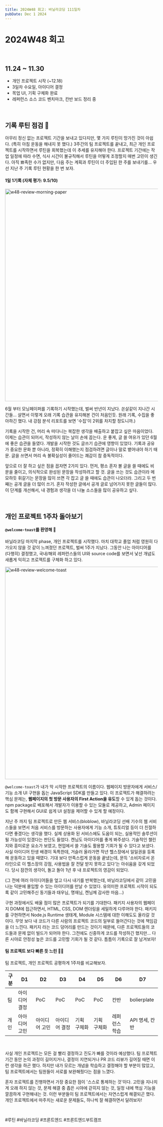 ```yaml
---
title: 2024W48 회고: 바닐라코딩 111일차
pubDate: Dec 1 2024
---
```


# 2024W48 회고

<br>

## 11.24 ~ 11.30
- 개인 프로젝트 시작 (~12.18)
- 3일차 수요일, 아이디어 결정
- 목업 UI, 기획 구체화 완료
- 레퍼런스 소스 코드 벤치마크, 칸반 보드 정리 중

<br>

## 기록 루틴 점검 🫨

아무리 정신 없는 프로젝트 기간을 보내고 있다지만, 몇 가지 루틴이 망가진 것이 아쉽다. (특히 아침 운동을 해내지 못 했다.) 3주간의 팀 프로젝트를 끝내고, 최근 개인 프로젝트를 시작하면서 루틴을 회복했는데 이 추세를 유지해야 한다. 프로젝트 기간에는 작업 일정에 따라 수면, 식사 시간이 불규칙해서 루틴을 어떻게 조정할지 매번 고민이 생긴다. 아직 뾰족한 수가 없지만, 다음 주는 계획과 루틴이 더 주입된 한 주를 보내기를... 우선 지난 주 기록 루틴 현황을 한 번 보자.

#### 1일 1기록 (자체 평가: 9.5/10)

<img src="/assets/img/w48-review-morning-paper.png" width="700" alt="w48-review-morning-paper">

6월 부터 모닝페이퍼를 기록하기 시작했는데, 벌써 반년이 지났다. 쏜살같이 지나간 시간들... 살면서 이렇게 오래 기록 습관을 유지해본 건이 처음인듯. 원래 기록, 수집을 좋아하긴 했다. 내 강점 분석 리포트를 보면 '수집'이 2위를 차지할 정도니까.)

기록을 시작한 건, 머리 속 떠다니는 복잡한 생각을 배출하고 붙잡고 싶은 마음이었다. 이제는 습관이 되어서, 작성하지 않는 날이 손에 꼽는다. 운 좋게, 글 쓸 여유가 있던 6월에 좋은 습관을 들였다. 개발을 시작한 것도 글쓰기 습관에 영향이 있었다. 기록과 공유가 중요한 문화 뿐 아니라, 정확히 이해했는지 점검하려면 글이나 말로 뱉어내야 하기 때문. 글을 쓰면서 머리 속 불확실성이 줄어드는 쾌감이 참 중독적이다.

앞으로 더 잘 하고 싶은 점을 꼽자면 2가지 있다. 먼저, 평소 혼자 볼 글을 쓸 때에도 비문을 줄이고, 의식적으로 완성된 문장을 작성하려고 할 것. 글을 쓰는 것도 습관이라 메모하듯 휘갈기는 문장을 많이 쓰면 각 잡고 글 쓸 때에도 습관이 나오더라. 그리고 두 번째는 공개 글을 더 많이 쓰기. 혼자 작성한 글에서 공개 글로 넘어가지 못한 글들이 많다. 이 단계를 개선해서, 내 경험과 생각을 더 나눌 소스들을 많이 공유하고 싶다.

<br>

## 개인 프로젝트 1주차 돌아보기

#### `@welcome-toast`를 환영해 🍞
바닐라코딩 마지막 phase, 개인 프로젝트를 시작했다. 마치 대학교 졸업 처럼 영원히 다가오지 않을 것 같이 느껴졌던 프로젝트, 벌써 1주가 지났다. 그동안 나는 아이디어를 (다행히) 결정했고, 국내/해외 레퍼런스들의 UI와 source code를 보면서 낯선 개념도 새롭게 익히고 프로젝트를 구체화 하고 있다.

<img src="/assets/img/w48-review-welcome-toast.png" width="700" alt="w48-review-welcome-toast">

`@welcome-toast`가 내가 막 시작한 프로젝트의 이름이다. 웹페이지 방문자에게 서비스/기능 소개 UI 구현을 돕는 JavaScript SDK를 만들고 있다. 이 프로젝트가 해결하려는 핵심 문제는, **웹페이지의 첫 방문 사용자의 First Action을 유도**할 수 있게 돕는 것이다. npm package로 배포해서 개발자가 이용할 수 있는 모듈로 제공하고, Admin 페이지도 함께 구현해서 GUI로 쉽게 UI 설정을 제어할 수 있게 할 예정이다.

지난 주 까지 팀 프로젝트로 만든 웹 서비스(bloblow), 바닐라코딩 선배 기수의 웹 서비스들을 보면서 처음 서비스를 방문하는 사용자에게 기능 소개, 튜토리얼 등이 더 친절하다면 좋겠다는 생각을 했다. 실제 상용화 된 서비스에도 도움이 되는, 실용적인 솔루션이 될 가능성이 있겠다는 판단도 들었다. 켄님도 아이디어를 좋게 봐주셨다. 기술적인 챌린지와 흥미로운 요소가 보였고, 현업에서 쓸 기술도 활용할 기회가 될 수 있다고 보셨다. 사실 아이디어 탄생 배경이 독특한데, 거슬러 올라가면 작년 헬스장에서 일일권을 등록해 운동하고 있을 때였다. 기대 보다 만족스럽게 운동을 끝냈는데, 문득 '소비자로서 온라인으로 이 헬스장의 강점, 사용법을 잘 전달 받지 못하고 있다'는 아쉬움을 갖게 되었다. 당시 잠깐의 생각이, 돌고 돌아 1년 후 내 프로젝트의 영감이 되었다.

(그 전에 여러 아이디어들을 엎고 다시 내기를 반복했는데, 바닐라코딩에서 같이 고민을 나눈 덕분에 몰입할 수 있는 아이디어를 만날 수 있었다. 유의미한 프로젝트 시작이 되도록 같이 고민해주신 동기들과 태우님, 명재님, 켄님께 감사한 마음...)

구현 과정에서도 배울 점이 많은 프로젝트가 되기를 기대한다. 패키지 사용자의 웹페이지 DOM에 접근하면서, HTML, CSS, DOM 렌더링을 세밀하게 다루어야 한다. 패키지를 구현하면서 Node.js Runtime 생태계, Module 시스템에 대한 이해도도 올라갈 것이다. 무엇 보다 내 코드가 다른 사람의 프로젝트 코드의 일부로 들어간다는 것에 책임감을 더 느낀다. 패키지 라는 코드 덩어리를 만드는 것이기 때문에, 다른 프로젝트들의 코드들과 문제 없이 빌드가 되어야 한다. 그전에도 신중하게 코드를 작성하긴 했지만... 다른 시야로 안정성 높은 코드를 고민할 기회가 될 것 같다. 틈틈이 기록으로 잘 남겨보자!

#### 팀 프로젝트 보다 빠른 듯 느린 🏃‍♂️

팀 프로젝트, 개인 프로젝트 공평하게 1주차를 비교해보자.

|구분|D1|D2|D3|D4|D5|D6|D7|
|------|---|---|---|---|---|---|---|
|팀|아이디어 결정|PoC|PoC|PoC|PoC|칸반|bolierplate|
|개인|아아디어 고민|아이디어 고민|아이디어 결정|기획 구체화|기획 구체화|레퍼런스 학습|API 명세, 칸반|

<br>

사실 개인 프로젝트는 모든 걸 빨리 결정하고 진도가 빠를 것이라 예상했다. 팀 프로젝트 기간 동안 논의 과정이 길어지거나, 결정이 지연되거나 PR 코드 리뷰가 길어질 때면 이런 생각을 하곤 했다. 하지만 내가 모르는 개념을 학습하고 결정해야 할 부분이 많았고, 팀 프로젝트에서는 팀원들이 서로를 보완해줬다는 점을 느꼈다.

혼자 프로젝트를 진행하면서 가장 중요한 점이 '스스로 통제하는 것'이다. 고민을 지나치게 오래 하지 않는 것, 문제 해결 중 좁은 시야에 갇히지 않는 것, 일정 내에 핵심 기능을 깔끔하게 구현해내는 것. 이런 부분들이 팀 프로젝트에서는 자연스럽게 해결되곤 했다. 개인 프로젝트에서 마주치는 새로운 문제들도, 하나씩 잘 해결하면서 달려보자!

<br>

#루틴 #바닐라코딩 #프론트엔드 #프론트엔드부트캠프

